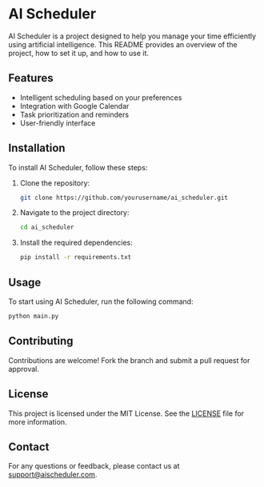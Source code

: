 # AI Scheduler

AI Scheduler is a project designed to help you manage your time efficiently using artificial intelligence. This README provides an overview of the project, how to set it up, and how to use it.

## Features

- Intelligent scheduling based on your preferences
- Integration with Google Calendar
- Task prioritization and reminders
- User-friendly interface

## Installation

To install AI Scheduler, follow these steps:

1. Clone the repository:
    ```bash
    git clone https://github.com/yourusername/ai_scheduler.git
    ```
2. Navigate to the project directory:
    ```bash
    cd ai_scheduler
    ```
3. Install the required dependencies:
    ```bash
    pip install -r requirements.txt
    ```

## Usage

To start using AI Scheduler, run the following command:
```bash
python main.py
```

## Contributing

Contributions are welcome! Fork the branch and submit a pull request for approval.

## License

This project is licensed under the MIT License. See the [LICENSE](LICENSE) file for more information.

## Contact

For any questions or feedback, please contact us at support@aischeduler.com.
